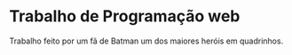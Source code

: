# Trabalho de Programação web
Trabalho feito por um fã de Batman um dos maiores heróis em quadrinhos.
